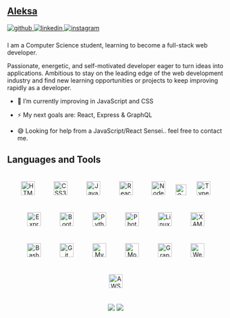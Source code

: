 ## [Aleksa](https://aleksa-stojsic.github.io)
<a href="https://github.com/aleksa-stojsic">
<img src=https://img.shields.io/badge/github-%2324292e.svg?&style=for-the-badge&logo=github&logoColor=white alt=github />
</a>
<a href="https://linkedin.com/in/aleksa-stojsic">
<img src=https://img.shields.io/badge/linkedin-%231E77B5.svg?&style=for-the-badge&logo=linkedin&logoColor=white alt=linkedin />
</a>
<a href="https://instagram.com/aleksa.stojsic">
<img src=https://img.shields.io/badge/instagram-%23000000.svg?&style=for-the-badge&logo=instagram&logoColor=white alt=instagram />
</a>

###    
I am a Computer Science student, learning to become a full-stack web developer.

Passionate, energetic, and self-motivated developer eager to turn ideas into applications. Ambitious to stay on the leading edge of the web development industry and find new learning opportunities or projects to keep improving rapidly as a developer.

- 🌱 I’m currently improving in JavaScript and CSS  
  

- ⚡ My next goals are: React, Express & GraphQL  
  

- 😅 Looking for help from a JavaScript/React Sensei.. feel free to contact me.

## Languages and Tools  

<div align="center">  
<img style="margin: 20px" src="https://profilinator.rishav.dev/skills-assets/html5-original-wordmark.svg" alt="HTML5" height="32" />  
<img style="margin: 20px" src="https://profilinator.rishav.dev/skills-assets/css3-original-wordmark.svg" alt="CSS3" height="32" />   
<img style="margin: 20px" src="https://profilinator.rishav.dev/skills-assets/javascript-original.svg" alt="JavaScript" height="32" />  
<img style="margin: 20px" src="https://profilinator.rishav.dev/skills-assets/react-original-wordmark.svg" alt="React" height="32" />  
<img style="margin: 20px" src="https://profilinator.rishav.dev/skills-assets/nodejs-original-wordmark.svg" alt="Node.js" height="32" />   
<img style="margin: 20x" src="https://profilinator.rishav.dev/skills-assets/gatsby.png" alt="Gatsby" height="25" />   
<img style="margin: 20px" src="https://profilinator.rishav.dev/skills-assets/typescript-original.svg" alt="TypeScript" height="32" /> 
<img style="margin: 20px" src="https://profilinator.rishav.dev/skills-assets/express-original-wordmark.svg" alt="Express.js" height="32" /> 
<img style="margin: 20px" src="https://profilinator.rishav.dev/skills-assets/bootstrap-plain.svg" alt="Bootstrap" height="32" />
<img style="margin: 20px" src="https://profilinator.rishav.dev/skills-assets/python-original.svg" alt="Python" height="32" />  
<img style="margin: 20px" src="https://profilinator.rishav.dev/skills-assets/photoshop-plain.svg" alt="Photoshop" height="32" />     
<img style="margin: 20px" src="https://profilinator.rishav.dev/skills-assets/linux-original.svg" alt="Linux" height="32" />  
<img style="margin: 20px" src="https://profilinator.rishav.dev/skills-assets/xampp.png" alt="XAMPP" height="32" />  
<img style="margin: 20px" src="https://profilinator.rishav.dev/skills-assets/gnu_bash-icon.svg" alt="Bash" height="32" />  
<img style="margin: 20px" src="https://profilinator.rishav.dev/skills-assets/git-scm-icon.svg" alt="Git" height="32" />  
<img style="margin: 20px" src="https://profilinator.rishav.dev/skills-assets/mysql-original-wordmark.svg" alt="MySQL" height="32" />  
<img style="margin: 20px" src="https://profilinator.rishav.dev/skills-assets/mongodb-original-wordmark.svg" alt="MongoDB" height="32" />  
<img style="margin: 20px" src="https://profilinator.rishav.dev/skills-assets/graphql.png" alt="GraphQL" height="32" />  
<img style="margin: 20px" src="https://profilinator.rishav.dev/skills-assets/webpack-original.svg" alt="Webpack" height="32" />  
<img style="margin: 20px" src="https://profilinator.rishav.dev/skills-assets/amazonwebservices-original-wordmark.svg" alt="AWS" height="32" />  
</div>
<br/>
<div align="center"><a href="https://aleksa-stojsic.github.io/" target="_blank" style="display: inline-block;"><img src="https://img.shields.io/badge/Aleksa%20Stojsic-Portfolio-9cf?style=flat-square&logo=gatsby"/></a>   <a href="https://www.buymeacoffee.com/aleksa" target="_blank" style="display: inline-block;"><img src="https://img.shields.io/badge/Buy-Me%20A%20Coffee-orange?style=flat-square&logo=coffeescript"/></a></div>
